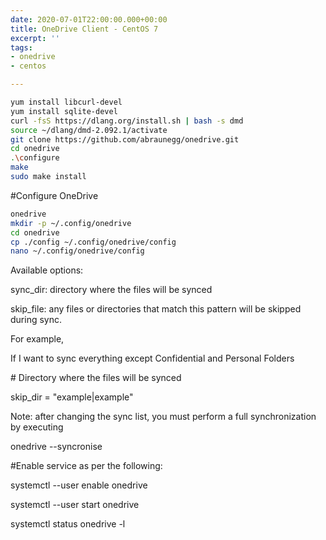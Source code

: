```yaml
---
date: 2020-07-01T22:00:00.000+00:00
title: OneDrive Client - CentOS 7
excerpt: ''
tags:
- onedrive
- centos

---
```


```zsh
yum install libcurl-devel
yum install sqlite-devel
curl -fsS https://dlang.org/install.sh | bash -s dmd
source ~/dlang/dmd-2.092.1/activate
git clone https://github.com/abraunegg/onedrive.git
cd onedrive
.\configure
make
sudo make install
```

\#Configure OneDrive

```zsh
onedrive
mkdir -p ~/.config/onedrive
cd onedrive
cp ./config ~/.config/onedrive/config
nano ~/.config/onedrive/config
```

Available options:

sync_dir: directory where the files will be synced

skip_file: any files or directories that match this pattern will be skipped during sync.

For example,

If I want to sync everything except Confidential and Personal Folders

\# Directory where the files will be synced

skip_dir = "example|example"

Note: after changing the sync list, you must perform a full synchronization by executing

onedrive --syncronise

\#Enable service as per the following:


systemctl --user enable onedrive

systemctl --user start onedrive

systemctl status onedrive -l